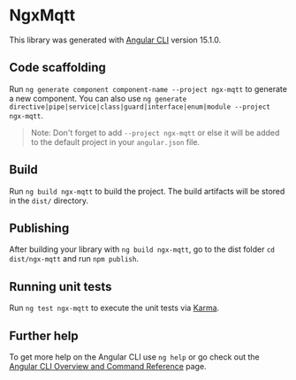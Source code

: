 # NgxMqtt

This library was generated with [Angular CLI](https://github.com/angular/angular-cli) version 15.1.0.

## Code scaffolding

Run `ng generate component component-name --project ngx-mqtt` to generate a new component. You can also use `ng generate directive|pipe|service|class|guard|interface|enum|module --project ngx-mqtt`.
> Note: Don't forget to add `--project ngx-mqtt` or else it will be added to the default project in your `angular.json` file. 

## Build

Run `ng build ngx-mqtt` to build the project. The build artifacts will be stored in the `dist/` directory.

## Publishing

After building your library with `ng build ngx-mqtt`, go to the dist folder `cd dist/ngx-mqtt` and run `npm publish`.

## Running unit tests

Run `ng test ngx-mqtt` to execute the unit tests via [Karma](https://karma-runner.github.io).

## Further help

To get more help on the Angular CLI use `ng help` or go check out the [Angular CLI Overview and Command Reference](https://angular.io/cli) page.
